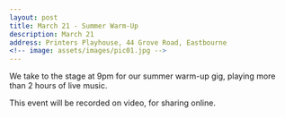 ```yaml
---
layout: post
title: March 21 - Summer Warm-Up
description: March 21
address: Printers Playhouse, 44 Grove Road, Eastbourne
<!-- image: assets/images/pic01.jpg -->
---
```


We take to the stage at 9pm for our summer warm-up gig, playing more than 2 hours of live music. 

This event will be recorded on video, for sharing online.
